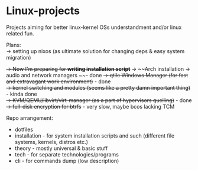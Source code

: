 # Linux-projects
Projects aiming for better linux-kernel OSs understandment and/or linux related fun.  

Plans:  
-> setting up nixos (as ultimate solution for changing deps & easy system migration)

~~-> Now I'm preparing for **writing installation script**~~
-> ~~Arch installation -> audio and network managers ~~- done
~~-> qtile Windows Manager (for fast and extravagant work environment)~~ - done  
~~-> kernel switching and modules (seems like a pretty damn important thing)~~ - kinda done   
~~-> KVM/QEMU/libvirt/virt-manager (as a part of hypervisors quelling)~~ - done  
~~->  full-disk encryption for btrfs~~ - very slow, maybe bcos lacking TCM


Repo arrangement:
- dotfiles
- installation - for system installation scripts and such
	  (different file systems, kernels, distros etc.)
- theory - mostly universal & basic stuff
- tech - for separate technologies/programs
- cli - for commands dump (low description)